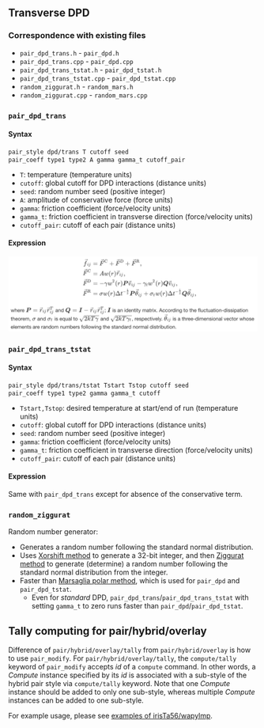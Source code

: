 ## Transverse DPD

### Correspondence with existing files

* `pair_dpd_trans.h` - `pair_dpd.h`
* `pair_dpd_trans.cpp` - `pair_dpd.cpp`
* `pair_dpd_trans_tstat.h` - `pair_dpd_tstat.h`
* `pair_dpd_trans_tstat.cpp` - `pair_dpd_tstat.cpp`
* `random_ziggurat.h` - `random_mars.h`
* `random_ziggurat.cpp` - `random_mars.cpp`

### `pair_dpd_trans`

#### Syntax

```
pair_style dpd/trans T cutoff seed
pair_coeff type1 type2 A gamma gamma_t cutoff_pair
```

* `T`: temperature (temperature units)
* `cutoff`: global cutoff for DPD interactions (distance units)
* `seed`: random number seed (positive integer)
* `A`: amplitude of conservative force (force units)
* `gamma`: friction coefficient (force/velocity units)
* `gamma_t`: friction coefficient in transverse direction (force/velocity units)
* `cutoff_pair`: cutoff of each pair (distance units)

#### Expression

![expression](./expression.png)

### `pair_dpd_trans_tstat`

#### Syntax

```
pair_style dpd/trans/tstat Tstart Tstop cutoff seed
pair_coeff type1 type2 gamma gamma_t cutoff
```

* `Tstart,Tstop`: desired temperature at start/end of run (temperature units)
* `cutoff`: global cutoff for DPD interactions (distance units)
* `seed`: random number seed (positive integer)
* `gamma`: friction coefficient (force/velocity units)
* `gamma_t`: friction coefficient in transverse direction (force/velocity units)
* `cutoff_pair`: cutoff of each pair (distance units)

#### Expression

Same with `pair_dpd_trans` except for absence of the conservative term.

### `random_ziggurat`

Random number generator:

* Generates a random number following the standard normal distribution.
* Uses [Xorshift method](https://en.wikipedia.org/wiki/Xorshift) to generate a 32-bit integer, and then [Ziggurat method](https://en.wikipedia.org/wiki/Ziggurat_algorithm) to generate (determine) a random number following the standard normal distribution from the integer.
* Faster than [Marsaglia polar method](https://en.wikipedia.org/wiki/Marsaglia_polar_method), which is used for `pair_dpd` and `pair_dpd_tstat`.
  * Even for *standard* DPD, `pair_dpd_trans`/`pair_dpd_trans_tstat` with setting `gamma_t` to zero runs faster than `pair_dpd`/`pair_dpd_tstat`.

## Tally computing for pair/hybrid/overlay

Difference of `pair/hybrid/overlay/tally` from `pair/hybrid/overlay` is how to use `pair_modify`.
For `pair/hybrid/overlay/tally`, the `compute/tally` keyword of `pair_modify` accepts *id* of a `compute` command. In other words, a *Compute* instance specified by its *id* is associated with a sub-style of the hybrid pair style via `compute/tally` keyword. Note that one *Compute* instance should be added to only one sub-style, whereas multiple *Compute* instances can be added to one sub-style.

For example usage, please see [examples of irisTa56/wapylmp](https://github.com/irisTa56/wapylmp).